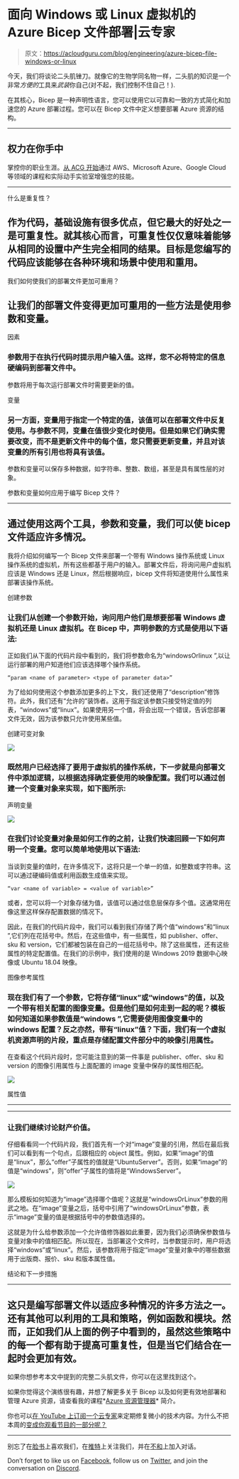 # 面向 Windows 或 Linux 虚拟机的 Azure Bicep 文件部署|云专家

> 原文：<https://acloudguru.com/blog/engineering/azure-bicep-file-windows-or-linux>

今天，我们将谈论二头肌锉刀。就像它的生物学同名物一样，二头肌的知识是一个非常*方便的*工具来*武装*你自己(对不起，我们控制不住自己！).

在其核心，Bicep 是一种声明性语言，您可以使用它以可靠和一致的方式简化和加速您的 Azure 部署过程。您可以在 Bicep 文件中定义想要部署 Azure 资源的结构。

* * *

## 权力在你手中

掌控你的职业生涯。[从 ACG 开始](https://acloudguru.com/pricing)通过 AWS、Microsoft Azure、Google Cloud 等领域的课程和实际动手实验室增强您的技能。

* * *

什么是重复性？

## 作为代码，基础设施有很多优点，但它最大的好处之一是可重复性。就其核心而言，可重复性仅仅意味着能够从相同的设置中产生完全相同的结果。目标是您编写的代码应该能够在各种环境和场景中使用和重用。

我们如何使我们的部署文件更加可重用？

## 让我们的部署文件变得更加可重用的一些方法是使用参数和变量。

因素

### 参数用于在执行代码时提示用户输入值。这样，您不必将特定的信息硬编码到部署文件中。

参数将用于每次运行部署文件时需要更新的值。

变量

### 另一方面，变量用于指定一个特定的值，该值可以在部署文件中反复使用。与参数不同，变量在值很少变化时使用。但是如果它们确实需要改变，而不是更新文件中的每个值，您只需要更新变量，并且对该变量的所有引用也将具有该值。

参数和变量可以保存多种数据，如字符串、整数、数组，甚至是具有属性层的对象。

参数和变量如何应用于编写 Bicep 文件？

* * *

## 通过使用这两个工具，参数和变量，我们可以使 bicep 文件适应许多情况。

我将介绍如何编写一个 Bicep 文件来部署一个带有 Windows 操作系统或 Linux 操作系统的虚拟机，所有这些都基于用户的输入。部署文件后，将询问用户虚拟机应该是 Windows 还是 Linux，然后根据响应，bicep 文件将知道使用什么属性来部署该操作系统。

创建参数

### 让我们从创建一个参数开始，询问用户他们是想要部署 Windows 虚拟机还是 Linux 虚拟机。在 Bicep 中，声明参数的方式是使用以下语法:

正如我们从下面的代码片段中看到的，我们将参数命名为“windowsOrlinux ”,以让运行部署的用户知道他们应该选择哪个操作系统。

```
“param <name of parameter> <type of parameter data>”
```

为了给如何使用这个参数添加更多的上下文，我们还使用了“description”修饰符。此外，我们还有“允许的”装饰者。这用于指定该参数只接受特定值的列表，“windows”或“linux”。如果使用另一个值，将会出现一个错误，告诉您部署文件无效，因为该参数只允许使用某些值。

创建可变对象

![](img/59c8aa47b62f2ca51b1087baee00bd51.png)

### 既然用户已经选择了要用于虚拟机的操作系统，下一步就是向部署文件中添加逻辑，以根据选择确定要使用的映像配置。我们可以通过创建一个变量对象来实现，如下图所示:

声明变量

![](img/08bedfa9cc484312290a493bc23e08e7.png)

### 在我们讨论变量对象是如何工作的之前，让我们快速回顾一下如何声明一个变量。您可以简单地使用以下语法:

当谈到变量的值时，在许多情况下，这将只是一个单一的值，如整数或字符串。这可以通过硬编码值或利用函数生成值来实现。

```
“var <name of variable> = <value of variable>” 
```

或者，您可以将一个对象存储为值，该值可以通过信息层保存多个值。这通常用在像这里这样保存配置数据的情况下。

因此，在我们的代码片段中，我们可以看到我们存储了两个值“windows”和“linux ”,它们列在花括号中。然后，在这些值中，有一些属性，如 publisher、offer、sku 和 version，它们都被包装在自己的一组花括号中。除了这些属性，还有这些属性的特定配置值。在我们的示例中，我们使用的是 Windows 2019 数据中心映像或 Ubuntu 18.04 映像。

图像参考属性

### 现在我们有了一个参数，它将存储“linux”或“windows”的值，以及一个带有相关配置的图像变量。但是他们是如何走到一起的呢？模板如何知道如果参数值是“windows ”,它需要使用图像变量中的 windows 配置？反之亦然，带有“linux”值？下面，我们有一个虚拟机资源声明的片段，重点是存储配置文件部分中的映像引用属性。

在查看这个代码片段时，您可能注意到的第一件事是 publisher、offer、sku 和 version 的图像引用属性与上面配置的 image 变量中保存的属性相匹配。

![](img/247d2b3dc742985f1d9a52b5ab1e722d.png)

属性值

* * *

* * *

### 让我们继续讨论财产价值。

仔细看看同一个代码片段，我们首先有一个对“image”变量的引用，然后在最后我们可以看到有一个句点，后跟相应的 object 属性。例如，如果“image”的值是“linux”，那么“offer”子属性的值就是“UbuntuServer”。否则，如果“image”的值是“windows”，则“offer”子属性的值将是“WindowsServer”。

![](img/247d2b3dc742985f1d9a52b5ab1e722d.png)

那么模板如何知道为“image”选择哪个值呢？这就是“windowsOrLinux”参数的用武之地。在“image”变量之后，括号中引用了“windowsOrLinux”参数，表示“image”变量的值是根据括号中的参数值选择的。

这就是为什么给参数添加一个允许值修饰器如此重要，因为我们必须确保参数值与变量对象中的值相匹配。所以现在，当部署这个文件时，当参数提示时，用户将选择“windows”或“linux”。然后，该参数将用于指定“image”变量对象中的哪些数据用于出版商、报价、sku 和版本属性值。

结论和下一步措施

* * *

## 这只是编写部署文件以适应多种情况的许多方法之一。还有其他可以利用的工具和策略，例如函数和模块。然而，正如我们从上面的例子中看到的，虽然这些策略中的每一个都有助于提高可重复性，但是当它们结合在一起时会更加有效。

如果你想参考本文中提到的完整二头肌文件，你可以在这里找到这个。

如果你觉得这个演练很有趣，并想了解更多关于 Bicep 以及如何更有效地部署和管理 Azure 资源，请查看我的课程*[Azure 资源管理器](https://acloudguru.com/course/introduction-to-azure-resource-manager)* 简介。

你也可以[在 YouTube 上订阅一个云专家](https://www.youtube.com/c/AcloudGuru/?sub_confirmation=1)来定期修复微小的技术内容。为什么不把本周的[变成你观看节目的一部分呢？](https://acloudguru.com/videos/azure-this-week)

* * *

别忘了在[脸书](https://www.facebook.com/acloudguru)上喜欢我们，在[推特](https://twitter.com/acloudguru)上关注我们，并在[不和](http://discord.gg/acloudguru)上加入对话。

Don’t forget to like us on [Facebook](https://www.facebook.com/acloudguru), follow us on [Twitter](https://twitter.com/acloudguru), and join the conversation on [Discord](http://discord.gg/acloudguru).